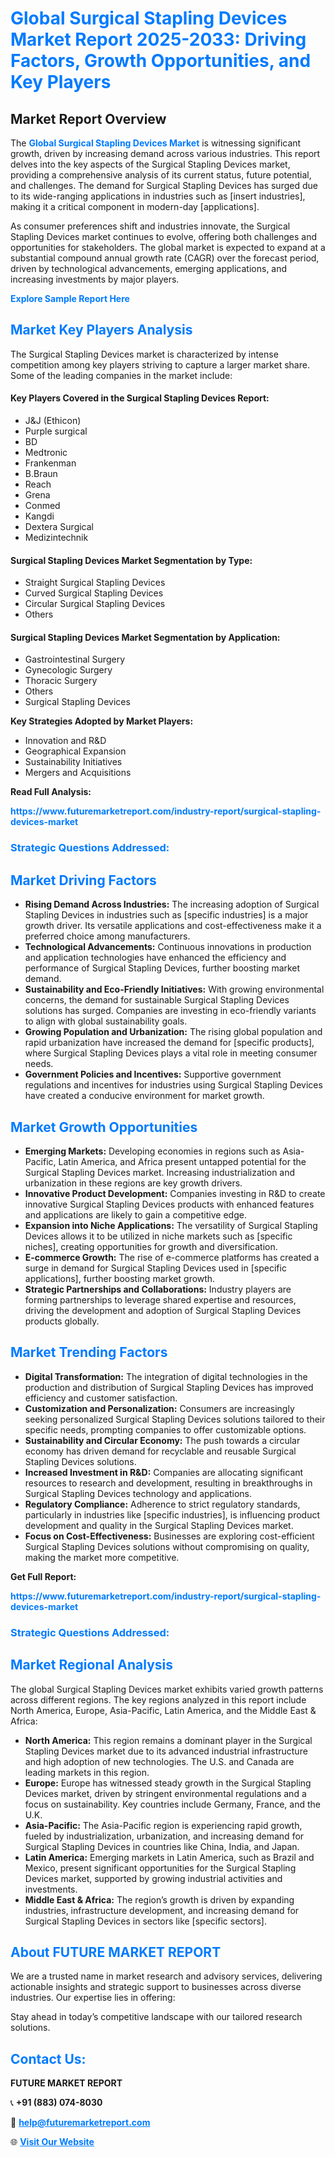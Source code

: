 <h1 style="color: #007BFF;">Global Surgical Stapling Devices Market Report 2025-2033: Driving Factors, Growth Opportunities, and Key Players</h1>

<section id="overview">
<h2>Market Report Overview</h2>
<p>The <a href="https://www.futuremarketreport.com/industry-report/surgical-stapling-devices-market" style="color: #007BFF; text-decoration: none;"><strong>Global Surgical Stapling Devices Market</strong></a> is witnessing significant growth, driven by increasing demand across various industries. This report delves into the key aspects of the Surgical Stapling Devices market, providing a comprehensive analysis of its current status, future potential, and challenges. The demand for Surgical Stapling Devices has surged due to its wide-ranging applications in industries such as [insert industries], making it a critical component in modern-day [applications].</p>
<p>As consumer preferences shift and industries innovate, the Surgical Stapling Devices market continues to evolve, offering both challenges and opportunities for stakeholders. The global market is expected to expand at a substantial compound annual growth rate (CAGR) over the forecast period, driven by technological advancements, emerging applications, and increasing investments by major players.</p>
</section>

<section id="overview">
<p><a href="https://www.futuremarketreport.com/request-sample/reportId=121851" style="color: #007BFF; text-decoration: none;"><strong>Explore Sample Report Here</strong></a></p>
</section>

<section id="key-players">
<h2 style="color: #007BFF;">Market Key Players Analysis</h2>
<p>The Surgical Stapling Devices market is characterized by intense competition among key players striving to capture a larger market share. Some of the leading companies in the market include:</p>
<h4>Key Players Covered in the Surgical Stapling Devices Report:</h4>
<ul><li>J&amp;J (Ethicon)</li><li>Purple surgical</li><li>BD</li><li>Medtronic</li><li>Frankenman</li><li>B.Braun</li><li>Reach</li><li>Grena</li><li>Conmed</li><li>Kangdi</li><li>Dextera Surgical</li><li>Medizintechnik</li></ul>
<h4>Surgical Stapling Devices Market Segmentation by Type:</h4>
<ul><li>Straight Surgical Stapling Devices</li><li>Curved Surgical Stapling Devices</li><li>Circular Surgical Stapling Devices</li><li>Others</li></ul>

<h4>Surgical Stapling Devices Market Segmentation by Application:</h4>
<ul><li>Gastrointestinal Surgery</li><li>Gynecologic Surgery</li><li>Thoracic Surgery</li><li>Others</li><li>Surgical Stapling Devices</li></ul>
<p><strong>Key Strategies Adopted by Market Players:</strong></p>
<ul>
<li>Innovation and R&D</li>
<li>Geographical Expansion</li>
<li>Sustainability Initiatives</li>
<li>Mergers and Acquisitions</li>
</ul>
</section>

<section>
<p><strong>Read Full Analysis: </strong></p><a href="https://www.futuremarketreport.com/industry-report/surgical-stapling-devices-market" style="color: #007BFF; text-decoration: none;"><strong>https://www.futuremarketreport.com/industry-report/surgical-stapling-devices-market</strong></a>
<h3 style="color: #007BFF;">Strategic Questions Addressed:</h3>
</section>

<section id="driving-factors">
<h2 style="color: #007BFF;">Market Driving Factors</h2>
<ul>
<li><strong>Rising Demand Across Industries:</strong> The increasing adoption of Surgical Stapling Devices in industries such as [specific industries] is a major growth driver. Its versatile applications and cost-effectiveness make it a preferred choice among manufacturers.</li>
<li><strong>Technological Advancements:</strong> Continuous innovations in production and application technologies have enhanced the efficiency and performance of Surgical Stapling Devices, further boosting market demand.</li>
<li><strong>Sustainability and Eco-Friendly Initiatives:</strong> With growing environmental concerns, the demand for sustainable Surgical Stapling Devices solutions has surged. Companies are investing in eco-friendly variants to align with global sustainability goals.</li>
<li><strong>Growing Population and Urbanization:</strong> The rising global population and rapid urbanization have increased the demand for [specific products], where Surgical Stapling Devices plays a vital role in meeting consumer needs.</li>
<li><strong>Government Policies and Incentives:</strong> Supportive government regulations and incentives for industries using Surgical Stapling Devices have created a conducive environment for market growth.</li>
</ul>
</section>

<section id="growth-opportunities">
<h2 style="color: #007BFF;">Market Growth Opportunities</h2>
<ul>
<li><strong>Emerging Markets:</strong> Developing economies in regions such as Asia-Pacific, Latin America, and Africa present untapped potential for the Surgical Stapling Devices market. Increasing industrialization and urbanization in these regions are key growth drivers.</li>
<li><strong>Innovative Product Development:</strong> Companies investing in R&D to create innovative Surgical Stapling Devices products with enhanced features and applications are likely to gain a competitive edge.</li>
<li><strong>Expansion into Niche Applications:</strong> The versatility of Surgical Stapling Devices allows it to be utilized in niche markets such as [specific niches], creating opportunities for growth and diversification.</li>
<li><strong>E-commerce Growth:</strong> The rise of e-commerce platforms has created a surge in demand for Surgical Stapling Devices used in [specific applications], further boosting market growth.</li>
<li><strong>Strategic Partnerships and Collaborations:</strong> Industry players are forming partnerships to leverage shared expertise and resources, driving the development and adoption of Surgical Stapling Devices products globally.</li>
</ul>
</section>

<section id="trending-factors">
<h2 style="color: #007BFF;">Market Trending Factors</h2>
<ul>
<li><strong>Digital Transformation:</strong> The integration of digital technologies in the production and distribution of Surgical Stapling Devices has improved efficiency and customer satisfaction.</li>
<li><strong>Customization and Personalization:</strong> Consumers are increasingly seeking personalized Surgical Stapling Devices solutions tailored to their specific needs, prompting companies to offer customizable options.</li>
<li><strong>Sustainability and Circular Economy:</strong> The push towards a circular economy has driven demand for recyclable and reusable Surgical Stapling Devices solutions.</li>
<li><strong>Increased Investment in R&D:</strong> Companies are allocating significant resources to research and development, resulting in breakthroughs in Surgical Stapling Devices technology and applications.</li>
<li><strong>Regulatory Compliance:</strong> Adherence to strict regulatory standards, particularly in industries like [specific industries], is influencing product development and quality in the Surgical Stapling Devices market.</li>
<li><strong>Focus on Cost-Effectiveness:</strong> Businesses are exploring cost-efficient Surgical Stapling Devices solutions without compromising on quality, making the market more competitive.</li>
</ul>
</section>

<section>
<p><strong>Get Full Report: </strong></p><a href="https://www.futuremarketreport.com/industry-report/surgical-stapling-devices-market" style="color: #007BFF; text-decoration: none;"><strong>https://www.futuremarketreport.com/industry-report/surgical-stapling-devices-market</strong></a>
<h3 style="color: #007BFF;">Strategic Questions Addressed:</h3>
</section>


<section id="regional-analysis">
<h2 style="color: #007BFF;">Market Regional Analysis</h2>
<p>The global Surgical Stapling Devices market exhibits varied growth patterns across different regions. The key regions analyzed in this report include North America, Europe, Asia-Pacific, Latin America, and the Middle East & Africa:</p>
<ul>
<li><strong>North America:</strong> This region remains a dominant player in the Surgical Stapling Devices market due to its advanced industrial infrastructure and high adoption of new technologies. The U.S. and Canada are leading markets in this region.</li>
<li><strong>Europe:</strong> Europe has witnessed steady growth in the Surgical Stapling Devices market, driven by stringent environmental regulations and a focus on sustainability. Key countries include Germany, France, and the U.K.</li>
<li><strong>Asia-Pacific:</strong> The Asia-Pacific region is experiencing rapid growth, fueled by industrialization, urbanization, and increasing demand for Surgical Stapling Devices in countries like China, India, and Japan.</li>
<li><strong>Latin America:</strong> Emerging markets in Latin America, such as Brazil and Mexico, present significant opportunities for the Surgical Stapling Devices market, supported by growing industrial activities and investments.</li>
<li><strong>Middle East & Africa:</strong> The region’s growth is driven by expanding industries, infrastructure development, and increasing demand for Surgical Stapling Devices in sectors like [specific sectors].</li>
</ul>
</section>

<footer>
<h2 style="color: #007BFF;">About FUTURE MARKET REPORT</h2>
<p>We are a trusted name in market research and advisory services, delivering actionable insights and strategic support to businesses across diverse industries. Our expertise lies in offering:</p>

<p>Stay ahead in today’s competitive landscape with our tailored research solutions.</p>

<h2 style="color: #007BFF;">Contact Us:</h2>
<p><strong>FUTURE MARKET REPORT</strong></p>
<p>📞 <strong>+91 (883) 074-8030</strong></p>
<p>📧 <strong><a href="mailto:help@futuremarketreport.com" style="color: #007BFF;">help@futuremarketreport.com</a></strong></p>
<p>🌐 <strong><a href="https://www.futuremarketreport.com/" style="color: #007BFF;">Visit Our Website</a></strong></p>
</footer>